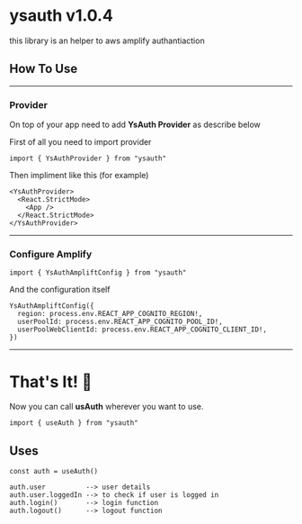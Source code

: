 # ysauth v1.0.4

this library is an helper to aws amplify authantiaction

## How To Use

---

### Provider

On top of your app need to add <b>YsAuth Provider</b> as describe below

First of all you need to import provider

```
import { YsAuthProvider } from "ysauth"
```

Then impliment like this (for example)

```
<YsAuthProvider>
  <React.StrictMode>
    <App />
  </React.StrictMode>
</YsAuthProvider>
```

---

### Configure Amplify

```
import { YsAuthAmpliftConfig } from "ysauth"
```

And the configuration itself

```
YsAuthAmpliftConfig({
  region: process.env.REACT_APP_COGNITO_REGION!,
  userPoolId: process.env.REACT_APP_COGNITO_POOL_ID!,
  userPoolWebClientId: process.env.REACT_APP_COGNITO_CLIENT_ID!,
})
```

---

# That's It! 🚀

Now you can call <b>usAuth</b> wherever you want to use.

```
import { useAuth } from "ysauth"
```

## Uses

```
const auth = useAuth()

auth.user          --> user details
auth.user.loggedIn --> to check if user is logged in
auth.login()       --> login function
auth.logout()      --> logout function
```
